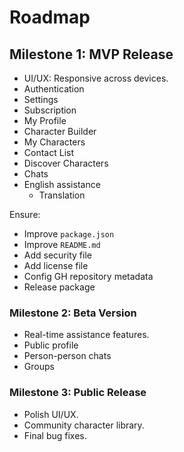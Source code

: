 # Roadmap

## Milestone 1: MVP Release

- UI/UX: Responsive across devices.
- Authentication
- Settings
- Subscription
- My Profile
- Character Builder
- My Characters
- Contact List
- Discover Characters
- Chats
- English assistance
  - Translation

Ensure:
- Improve `package.json`
- Improve `README.md`
- Add security file
- Add license file
- Config GH repository metadata
- Release package

### Milestone 2: Beta Version

- Real-time assistance features.
- Public profile
- Person-person chats
- Groups

### Milestone 3: Public Release

- Polish UI/UX.
- Community character library.
- Final bug fixes.
